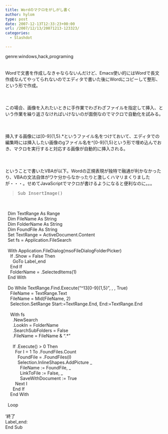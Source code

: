 ```yaml
---
title: Wordのマクロをがしがし書く
author: hylom
type: post
date: 2007-12-13T12:33:23+00:00
url: /2007/12/13/20071213-123323/
categories:
  - Slashdot

---
```

genre:windows&#44;hack&#44;programing  
</br>   
Wordで文書を作成しなきゃならないんだけど、Emacs使い的にはWordで長文作成なんてやってられないのでエディタで書いた後にWordにコピーして整形、という形で作成。</br>  
</br>   
この場合、画像を入れたいときに手作業でわざわざファイルを指定して挿入、という作業を繰り返さなければいけないのが面倒なのでマクロで自動化を試みる。</br>  
</br>   
挿入する画像には[0-9]{1&#44;5}\.*というファイル名をつけておいて、エディタでの編集時には挿入したい画像のgファイル名を^[0-9]{1&#44;5}という形で埋め込んでおき、マクロを実行すると対応する画像が自動的に挿入される。</br>  
</br>   
ということで書いたVBAが以下。Wordの正規表現が独特で融通が利かなかったり、VBAの文法自体がワケ分からなかったりと激しくハマリまくりましたが・・・。せめてJavaScriptでマクロが書けるようになると便利なのに。。。 

> <div>
>   <tt> Sub InsertImage() </tt>
> </div>

</br>   
&nbsp;</br>   
&nbsp; Dim TextRange As Range</br>   
&nbsp; Dim FileName As String</br>   
&nbsp; Dim FolderName As String</br>   
&nbsp; Dim FoundFile As String</br>   
&nbsp; Set TextRange = ActiveDocument.Content</br>   
&nbsp; Set fs = Application.FileSearch</br>   
&nbsp;</br>   
&nbsp; With Application.FileDialog(msoFileDialogFolderPicker)</br>   
&nbsp; &nbsp; If .Show = False Then</br>   
&nbsp; &nbsp; &nbsp; GoTo Label_end</br>   
&nbsp; &nbsp; End If</br>   
&nbsp; &nbsp; FolderName = .SelectedItems(1)</br>   
&nbsp; End With</br>   
&nbsp;</br>   
&nbsp; Do While TextRange.Find.Execute(&#8220;^13[0-9]{1&#44;5}&#8221;&#44; &#44; &#44; True)</br>   
&nbsp; &nbsp; FileName = TextRange.Text</br>   
&nbsp; &nbsp; FileName = Mid(FileName&#44; 2)</br>   
&nbsp; &nbsp; Selection.SetRange Start:=TextRange.End&#44; End:=TextRange.End</br>   
&nbsp;</br>   
&nbsp; &nbsp; With fs</br>   
&nbsp; &nbsp; &nbsp; .NewSearch</br>   
&nbsp; &nbsp; &nbsp; .LookIn = FolderName</br>   
&nbsp; &nbsp; &nbsp; .SearchSubFolders = False</br>   
&nbsp; &nbsp; &nbsp; .FileName = FileName & &#8220;.*&#8221;</br>   
&nbsp;</br>   
&nbsp; &nbsp; &nbsp; If .Execute() > 0 Then</br>   
&nbsp; &nbsp; &nbsp; &nbsp; For I = 1 To .FoundFiles.Count</br>   
&nbsp; &nbsp; &nbsp; &nbsp; &nbsp; FoundFile = .FoundFiles(I)</br>   
&nbsp; &nbsp; &nbsp; &nbsp; &nbsp; Selection.InlineShapes.AddPicture _</br>   
&nbsp; &nbsp; &nbsp; &nbsp; &nbsp; &nbsp; FileName := FoundFile&#44; _</br>   
&nbsp; &nbsp; &nbsp; &nbsp; &nbsp; &nbsp; LinkToFile := False&#44; _</br>   
&nbsp; &nbsp; &nbsp; &nbsp; &nbsp; &nbsp; SaveWithDocument := True</br>   
&nbsp; &nbsp; &nbsp; &nbsp; Next I</br>   
&nbsp; &nbsp; &nbsp; End If</br>   
&nbsp; &nbsp; End With</br>   
&nbsp;</br>   
&nbsp; Loop</br>   
&nbsp;</br>   
&#8216;終了</br>   
Label_end:</br>   
End Sub</br>
